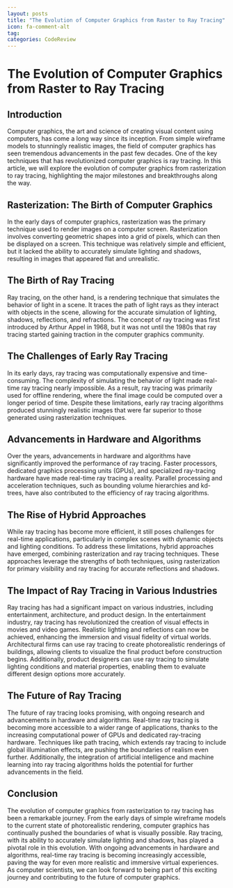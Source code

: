 ```yaml
---
layout: posts
title: "The Evolution of Computer Graphics from Raster to Ray Tracing"
icon: fa-comment-alt
tag:      
categories: CodeReview
---
```



# The Evolution of Computer Graphics from Raster to Ray Tracing

## Introduction

Computer graphics, the art and science of creating visual content using computers, has come a long way since its inception. From simple wireframe models to stunningly realistic images, the field of computer graphics has seen tremendous advancements in the past few decades. One of the key techniques that has revolutionized computer graphics is ray tracing. In this article, we will explore the evolution of computer graphics from rasterization to ray tracing, highlighting the major milestones and breakthroughs along the way.

## Rasterization: The Birth of Computer Graphics

In the early days of computer graphics, rasterization was the primary technique used to render images on a computer screen. Rasterization involves converting geometric shapes into a grid of pixels, which can then be displayed on a screen. This technique was relatively simple and efficient, but it lacked the ability to accurately simulate lighting and shadows, resulting in images that appeared flat and unrealistic.

## The Birth of Ray Tracing

Ray tracing, on the other hand, is a rendering technique that simulates the behavior of light in a scene. It traces the path of light rays as they interact with objects in the scene, allowing for the accurate simulation of lighting, shadows, reflections, and refractions. The concept of ray tracing was first introduced by Arthur Appel in 1968, but it was not until the 1980s that ray tracing started gaining traction in the computer graphics community.

## The Challenges of Early Ray Tracing

In its early days, ray tracing was computationally expensive and time-consuming. The complexity of simulating the behavior of light made real-time ray tracing nearly impossible. As a result, ray tracing was primarily used for offline rendering, where the final image could be computed over a longer period of time. Despite these limitations, early ray tracing algorithms produced stunningly realistic images that were far superior to those generated using rasterization techniques.

## Advancements in Hardware and Algorithms

Over the years, advancements in hardware and algorithms have significantly improved the performance of ray tracing. Faster processors, dedicated graphics processing units (GPUs), and specialized ray-tracing hardware have made real-time ray tracing a reality. Parallel processing and acceleration techniques, such as bounding volume hierarchies and kd-trees, have also contributed to the efficiency of ray tracing algorithms.

## The Rise of Hybrid Approaches

While ray tracing has become more efficient, it still poses challenges for real-time applications, particularly in complex scenes with dynamic objects and lighting conditions. To address these limitations, hybrid approaches have emerged, combining rasterization and ray tracing techniques. These approaches leverage the strengths of both techniques, using rasterization for primary visibility and ray tracing for accurate reflections and shadows.

## The Impact of Ray Tracing in Various Industries

Ray tracing has had a significant impact on various industries, including entertainment, architecture, and product design. In the entertainment industry, ray tracing has revolutionized the creation of visual effects in movies and video games. Realistic lighting and reflections can now be achieved, enhancing the immersion and visual fidelity of virtual worlds. Architectural firms can use ray tracing to create photorealistic renderings of buildings, allowing clients to visualize the final product before construction begins. Additionally, product designers can use ray tracing to simulate lighting conditions and material properties, enabling them to evaluate different design options more accurately.

## The Future of Ray Tracing

The future of ray tracing looks promising, with ongoing research and advancements in hardware and algorithms. Real-time ray tracing is becoming more accessible to a wider range of applications, thanks to the increasing computational power of GPUs and dedicated ray-tracing hardware. Techniques like path tracing, which extends ray tracing to include global illumination effects, are pushing the boundaries of realism even further. Additionally, the integration of artificial intelligence and machine learning into ray tracing algorithms holds the potential for further advancements in the field.

## Conclusion

The evolution of computer graphics from rasterization to ray tracing has been a remarkable journey. From the early days of simple wireframe models to the current state of photorealistic rendering, computer graphics has continually pushed the boundaries of what is visually possible. Ray tracing, with its ability to accurately simulate lighting and shadows, has played a pivotal role in this evolution. With ongoing advancements in hardware and algorithms, real-time ray tracing is becoming increasingly accessible, paving the way for even more realistic and immersive virtual experiences. As computer scientists, we can look forward to being part of this exciting journey and contributing to the future of computer graphics.